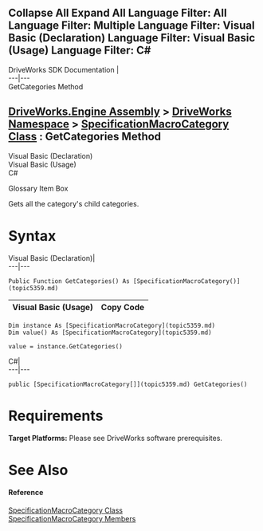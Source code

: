 Collapse All Expand All Language Filter: All  Language Filter: Multiple  Language Filter: Visual Basic (Declaration) Language Filter: Visual Basic (Usage) Language Filter: C#  
---  
DriveWorks SDK Documentation  |   
---|---  
GetCategories Method   
  
[DriveWorks.Engine Assembly](topic2156.md) > [DriveWorks Namespace](topic2159.md) > [SpecificationMacroCategory Class](topic5359.md) : GetCategories Method  
---  
  
Visual Basic (Declaration)    
Visual Basic (Usage)    
C# 

Glossary Item Box

Gets all the category's child categories. 

# Syntax

Visual Basic (Declaration)|   
---|---  
      
    
    Public Function GetCategories() As [SpecificationMacroCategory()](topic5359.md)  
  
Visual Basic (Usage)| Copy Code  
---|---  
      
    
    Dim instance As [SpecificationMacroCategory](topic5359.md)
    Dim value() As [SpecificationMacroCategory](topic5359.md)
     
    value = instance.GetCategories()  
  
C#|   
---|---  
      
    
    public [SpecificationMacroCategory[]](topic5359.md) GetCategories()  
  
# Requirements

**Target Platforms:** Please see DriveWorks software prerequisites.

# See Also

#### Reference

[SpecificationMacroCategory Class](topic5359.md)   
[SpecificationMacroCategory Members](topic5360.md)


